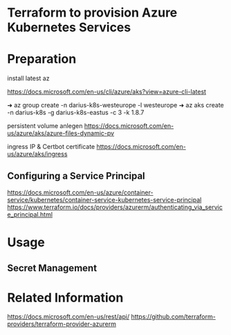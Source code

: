 # Terraform to provision Azure Kubernetes Services


# Preparation
install latest az



https://docs.microsoft.com/en-us/cli/azure/aks?view=azure-cli-latest

➜ az group create -n darius-k8s-westeurope -l westeurope
➜ az aks create -n darius-k8s -g darius-k8s-eastus -c 3 -k 1.8.7

persistent volume anlegen
https://docs.microsoft.com/en-us/azure/aks/azure-files-dynamic-pv

ingress IP & Certbot certificate
https://docs.microsoft.com/en-us/azure/aks/ingress


## Configuring a Service Principal
https://docs.microsoft.com/en-us/azure/container-service/kubernetes/container-service-kubernetes-service-principal
https://www.terraform.io/docs/providers/azurerm/authenticating_via_service_principal.html

# Usage

## Secret Management

# Related Information
https://docs.microsoft.com/en-us/rest/api/
https://github.com/terraform-providers/terraform-provider-azurerm
